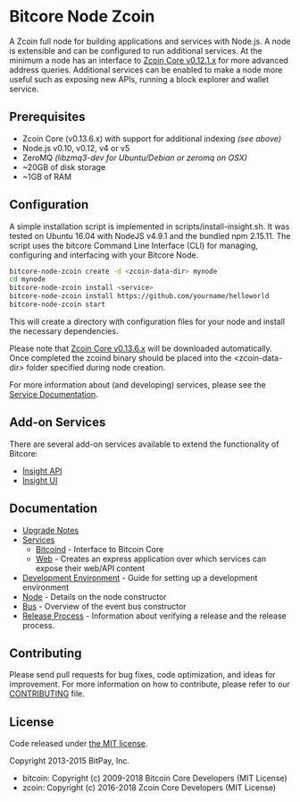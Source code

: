 Bitcore Node Zcoin
============

A Zcoin full node for building applications and services with Node.js. A node is extensible and can be configured to run additional services. At the minimum a node has an interface to [Zcoin Core v0.12.1.x](https://github.com/zcoinofficial/zcoin/tree/v0.12.1.x) for more advanced address queries. Additional services can be enabled to make a node more useful such as exposing new APIs, running a block explorer and wallet service.

## Prerequisites

- Zcoin Core (v0.13.6.x) with support for additional indexing *(see above)*
- Node.js v0.10, v0.12, v4 or v5
- ZeroMQ *(libzmq3-dev for Ubuntu/Debian or zeromq on OSX)*
- ~20GB of disk storage
- ~1GB of RAM

## Configuration

A simple installation script is implemented in scripts/install-insight.sh. It was tested on Ubuntu 16.04 with NodeJS v4.9.1 and the bundled npm 2.15.11. The script uses the bitcore Command Line Interface (CLI) for managing, configuring and interfacing with your Bitcore Node.

```bash
bitcore-node-zcoin create -d <zcoin-data-dir> mynode
cd mynode
bitcore-node-zcoin install <service>
bitcore-node-zcoin install https://github.com/yourname/helloworld
bitcore-node-zcoin start
```

This will create a directory with configuration files for your node and install the necessary dependencies.

Please note that [Zcoin Core v0.13.6.x](https://github.com/zcoinofficial/zcoin/releases) will be downloaded automatically. Once completed the zcoind binary should be placed into the &lt;zcoin-data-dir&gt; folder specified during node creation.

For more information about (and developing) services, please see the [Service Documentation](docs/services.md).

## Add-on Services

There are several add-on services available to extend the functionality of Bitcore:

- [Insight API](https://github.com/zcoinofficial/insight-api-zcoin/tree/master)
- [Insight UI](https://github.com/zcoinofficial/insight-ui-zcoin/tree/master)

## Documentation

- [Upgrade Notes](docs/upgrade.md)
- [Services](docs/services.md)
  - [Bitcoind](docs/services/bitcoind.md) - Interface to Bitcoin Core
  - [Web](docs/services/web.md) - Creates an express application over which services can expose their web/API content
- [Development Environment](docs/development.md) - Guide for setting up a development environment
- [Node](docs/node.md) - Details on the node constructor
- [Bus](docs/bus.md) - Overview of the event bus constructor
- [Release Process](docs/release.md) - Information about verifying a release and the release process.

## Contributing

Please send pull requests for bug fixes, code optimization, and ideas for improvement. For more information on how to contribute, please refer to our [CONTRIBUTING](https://github.com/bitpay/bitcore/blob/master/CONTRIBUTING.md) file.

## License

Code released under [the MIT license](https://github.com/bitpay/bitcore-node-zcoin/blob/master/LICENSE).

Copyright 2013-2015 BitPay, Inc.

- bitcoin: Copyright (c) 2009-2018 Bitcoin Core Developers (MIT License)
- zcoin: Copyright (c) 2016-2018 Zcoin Core Developers (MIT License)
